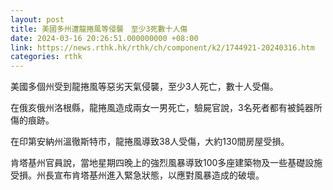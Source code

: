 ```yaml
---
layout: post
title: 美國多州遭龍捲風等侵襲　至少3死數十人傷
date: 2024-03-16 20:26:51.000000000 +08:00
link: https://news.rthk.hk/rthk/ch/component/k2/1744921-20240316.htm
categories: rthk
---
```


美國多個州受到龍捲風等惡劣天氣侵襲，至少3人死亡，數十人受傷。

在俄亥俄州洛根縣，龍捲風造成兩女一男死亡，驗屍官說，3名死者都有被鈍器所傷的痕跡。

在印第安納州溫徹斯特市，龍捲風導致38人受傷，大約130間房屋受損。

肯塔基州官員說，當地星期四晚上的強烈風暴導致100多座建築物及一些基礎設施受損。州長宣布肯塔基州進入緊急狀態，以應對風暴造成的破壞。
